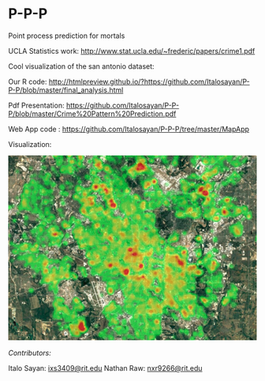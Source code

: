 # P-P-P
Point process prediction for mortals

UCLA Statistics work: http://www.stat.ucla.edu/~frederic/papers/crime1.pdf

Cool visualization of the san antonio dataset: 

Our R code: http://htmlpreview.github.io/?https://github.com/Italosayan/P-P-P/blob/master/final_analysis.html

Pdf Presentation: https://github.com/Italosayan/P-P-P/blob/master/Crime%20Pattern%20Prediction.pdf

Web App code : https://github.com/Italosayan/P-P-P/tree/master/MapApp

Visualization:

![alt text](https://raw.githubusercontent.com/Italosayan/P-P-P/master/Heatmap_Screenshot.PNG)

*Contributors:*

Italo Sayan: ixs3409@rit.edu
Nathan Raw: nxr9266@rit.edu
